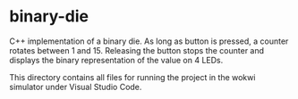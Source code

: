 # binary-die
C++ implementation of a binary die. As long as button is pressed, a counter rotates between 1 and 15. Releasing the button 
stops the counter and displays the binary representation of the value on 4 LEDs.

This directory contains all files for running the project in the wokwi simulator under Visual Studio Code.


